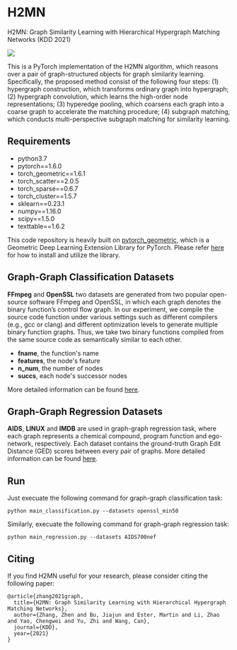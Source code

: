 # H2MN
H2MN: Graph Similarity Learning with Hierarchical Hypergraph Matching Networks (KDD 2021)

![](https://github.com/cszhangzhen/H2MN/blob/main/fig/model.png)

This is a PyTorch implementation of the H2MN algorithm, which reasons over a pair of graph-structured objects for graph similarity learning. Specifically, the proposed method consist of the following four steps: (1) hypergraph construction, which transforms ordinary graph into hypergraph; (2) hypergraph convolution, which learns the high-order node representations; (3) hyperedge pooling, which coarsens each graph into a coarse graph to accelerate the matching procedure; (4) subgraph matching, which conducts multi-perspective subgraph matching for similarity learning. 


## Requirements
* python3.7
* pytorch==1.6.0
* torch_geometric==1.6.1
* torch_scatter==2.0.5
* torch_sparse==0.6.7
* torch_cluster==1.5.7
* sklearn==0.23.1
* numpy==1.16.0
* scipy==1.5.0
* texttable==1.6.2

This code repository is heavily built on [pytorch_geometric](https://github.com/rusty1s/pytorch_geometric), which is a Geometric Deep Learning Extension Library for PyTorch. Please refer [here](https://pytorch-geometric.readthedocs.io/en/latest/) for how to install and utilize the library.

## Graph-Graph Classification Datasets
 **FFmpeg** and **OpenSSL** two datasets are generated from two popular open-source software FFmpeg and OpenSSL, in which each graph denotes the binary function’s control flow graph. In our experiment, we compile the source code function under various settings such as different compilers (e.g., gcc or clang) and different optimization levels to generate multiple binary function graphs. Thus, we take two binary functions compiled from the same source code as semantically similar to each other.

* **fname**, the function's name
* **features**, the node's feature
* **n_num**, the number of nodes
* **succs**, each node's successor nodes

More detailed information can be found [here](https://github.com/runningoat/hgmn_dataset).

## Graph-Graph Regression Datasets
**AIDS**, **LINUX** and **IMDB** are used in graph-graph regression task, where each graph represents a chemical compound, program function and ego-network, respectively. Each dataset contains the ground-truth Graph Edit Distance (GED) scores between every pair of graphs. More detailed information can be found [here](https://github.com/yunshengb/SimGNN).

## Run
Just execuate the following command for graph-graph classification task:
```
python main_classification.py --datasets openssl_min50
```

Similarly, execuate the following command for graph-graph regression task:
```
python main_regression.py --datasets AIDS700nef
```

## Citing
If you find H2MN useful for your research, please consider citing the following paper:
```
@article{zhang2021graph,
  title={H2MN: Graph Similarity Learning with Hierarchical Hypergraph Matching Networks},
  author={Zhang, Zhen and Bu, Jiajun and Ester, Martin and Li, Zhao and Yao, Chengwei and Yu, Zhi and Wang, Can},
  journal={KDD},
  year={2021}
}
``` 

